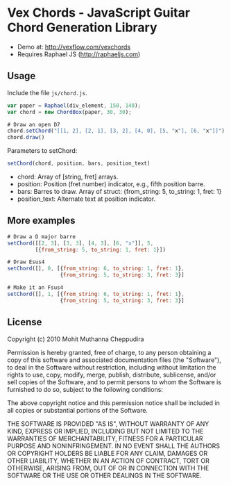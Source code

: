 # Vex Chords - JavaScript Guitar Chord Generation Library

* Demo at: http://vexflow.com/vexchords
* Requires Raphael JS (http://raphaeljs.com)

## Usage

Include the file `js/chord.js`.

```js
var paper = Raphael(div_element, 150, 140);
var chord = new ChordBox(paper, 30, 30);

# Draw an open D7
chord.setChord("[[1, 2], [2, 1], [3, 2], [4, 0], [5, "x"], [6, "x"]]")
chord.draw()
```

Parameters to setChord:

```js
setChord(chord, position, bars, position_text)
```

* chord:          Array of [string, fret] arrays.
* position:       Position (fret number) indicator, e.g., fifth position barre.
* bars:           Barres to draw. Array of struct: {from_string: 5, to_string: 1, fret: 1}
* position_text:  Alternate text at position indicator.

## More examples

```js
# Draw a D major barre
setChord([[2, 3], [3, 3], [4, 3], [6, "x"]], 5,
         [{from_string: 5, to_string: 1, fret: 1}])

# Draw Esus4
setChord([], 0, [{from_string: 6, to_string: 1, fret: 1},
                 {from_string: 5, to_string: 3, fret: 3}]

# Make it an Fsus4
setChord([], 1, [{from_string: 6, to_string: 1, fret: 1},
                 {from_string: 5, to_string: 3, fret: 3}]
```

## License

Copyright (c) 2010 Mohit Muthanna Cheppudira

Permission is hereby granted, free of charge, to any person obtaining a copy
of this software and associated documentation files (the "Software"), to deal
in the Software without restriction, including without limitation the rights
to use, copy, modify, merge, publish, distribute, sublicense, and/or sell
copies of the Software, and to permit persons to whom the Software is
furnished to do so, subject to the following conditions:

The above copyright notice and this permission notice shall be included in
all copies or substantial portions of the Software.

THE SOFTWARE IS PROVIDED "AS IS", WITHOUT WARRANTY OF ANY KIND, EXPRESS OR
IMPLIED, INCLUDING BUT NOT LIMITED TO THE WARRANTIES OF MERCHANTABILITY,
FITNESS FOR A PARTICULAR PURPOSE AND NONINFRINGEMENT. IN NO EVENT SHALL THE
AUTHORS OR COPYRIGHT HOLDERS BE LIABLE FOR ANY CLAIM, DAMAGES OR OTHER
LIABILITY, WHETHER IN AN ACTION OF CONTRACT, TORT OR OTHERWISE, ARISING FROM,
OUT OF OR IN CONNECTION WITH THE SOFTWARE OR THE USE OR OTHER DEALINGS IN
THE SOFTWARE.
